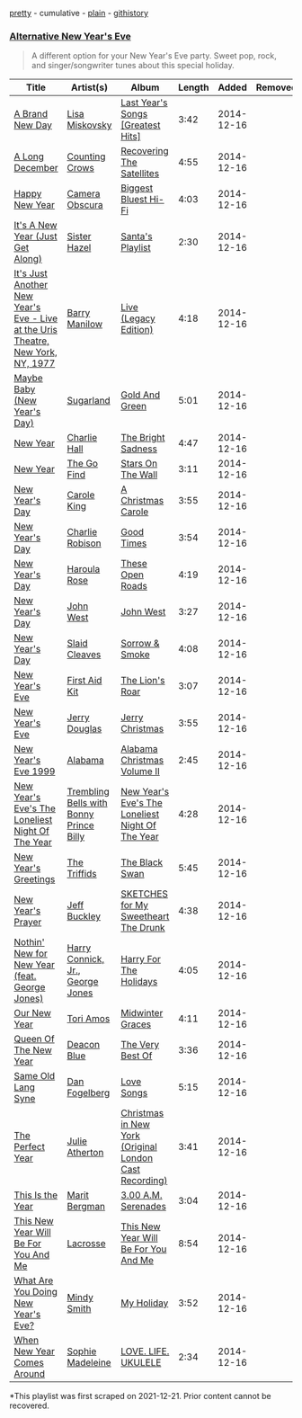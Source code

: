 [pretty](/playlists/pretty/214Nwj78JwTfjSeQxbGxeX.md) - cumulative - [plain](/playlists/plain/214Nwj78JwTfjSeQxbGxeX) - [githistory](https://github.githistory.xyz/mackorone/spotify-playlist-archive/blob/main/playlists/plain/214Nwj78JwTfjSeQxbGxeX)

### [Alternative New Year's Eve](https://open.spotify.com/playlist/4P577G96GUNn1BMUbl35Kj)

> A different option for your New Year's Eve party\. Sweet pop, rock, and singer/songwriter tunes about this special holiday.

| Title | Artist(s) | Album | Length | Added | Removed |
|---|---|---|---|---|---|
| [A Brand New Day](https://open.spotify.com/track/2fa0wCd21pLr7K8JV9Vm9l) | [Lisa Miskovsky](https://open.spotify.com/artist/5J0dXmqEYctfFsmcakqZFH) | [Last Year's Songs \[Greatest Hits\]](https://open.spotify.com/album/6xRbPobv1qhcmANZqL7Txy) | 3:42 | 2014-12-16 |  |
| [A Long December](https://open.spotify.com/track/6fabKldyJ76EacX0ggii7B) | [Counting Crows](https://open.spotify.com/artist/0vEsuISMWAKNctLlUAhSZC) | [Recovering The Satellites](https://open.spotify.com/album/1wSdyNKIUBxEk4ysU4s8If) | 4:55 | 2014-12-16 |  |
| [Happy New Year](https://open.spotify.com/track/6dCpNIggVyuVsubl67juok) | [Camera Obscura](https://open.spotify.com/artist/5gInJ5P5gQnOKPM3SUEVFt) | [Biggest Bluest Hi\-Fi](https://open.spotify.com/album/58EAy8mWBujvA5ctWWhNRN) | 4:03 | 2014-12-16 |  |
| [It's A New Year \(Just Get Along\)](https://open.spotify.com/track/0uTzNzu8l9601sUvNCC5Rc) | [Sister Hazel](https://open.spotify.com/artist/7m60UAnbgFFNuJbmS6OxTk) | [Santa's Playlist](https://open.spotify.com/album/3Usi3cuKzn3AGmUU3Um3Wx) | 2:30 | 2014-12-16 |  |
| [It's Just Another New Year's Eve \- Live at the Uris Theatre, New York, NY, 1977](https://open.spotify.com/track/7tylk270Q6BZhY4GFbPw5b) | [Barry Manilow](https://open.spotify.com/artist/3alW3LYQS8K29z8C8NSLIX) | [Live \(Legacy Edition\)](https://open.spotify.com/album/2dLevPtP9xwnZxxVb6vrHM) | 4:18 | 2014-12-16 |  |
| [Maybe Baby \(New Year's Day\)](https://open.spotify.com/track/77Ci26Iuib9AR4o2uZf9jn) | [Sugarland](https://open.spotify.com/artist/0hYxQe3AK5jBPCr5MumLHD) | [Gold And Green](https://open.spotify.com/album/1ZXD0GX9NuVrF7BMpckk2z) | 5:01 | 2014-12-16 |  |
| [New Year](https://open.spotify.com/track/2X82t41hefEJrNc0TDmeVa) | [Charlie Hall](https://open.spotify.com/artist/0Przo8VxOHYfZv9FMZWsWV) | [The Bright Sadness](https://open.spotify.com/album/20bBG4Yg6czWDdCMOxifyY) | 4:47 | 2014-12-16 |  |
| [New Year](https://open.spotify.com/track/2cvAN1nvpHPCTvXCfoaRVV) | [The Go Find](https://open.spotify.com/artist/4NPxziJsCX4Gc4wo7D8JqQ) | [Stars On The Wall](https://open.spotify.com/album/67uo0H6rWddfm8Fx0hsHn5) | 3:11 | 2014-12-16 |  |
| [New Year's Day](https://open.spotify.com/track/523WmUh42Mk6iJOSPCHQiV) | [Carole King](https://open.spotify.com/artist/319yZVtYM9MBGqmSQnMyY6) | [A Christmas Carole](https://open.spotify.com/album/5gBBrMxrSMiSMWCt4cQsLq) | 3:55 | 2014-12-16 |  |
| [New Year's Day](https://open.spotify.com/track/4EGo8rIpfqlJLVPcSz6k4Z) | [Charlie Robison](https://open.spotify.com/artist/1VGRi6hlsYcOhKut02Tqkt) | [Good Times](https://open.spotify.com/album/6sSV4T3S9uXQdrsFUFQIl9) | 3:54 | 2014-12-16 |  |
| [New Year's Day](https://open.spotify.com/track/1Dyq8s9kfoVzlKUQSuySee) | [Haroula Rose](https://open.spotify.com/artist/7AhCTepWX7n4dQFh3Ro3YG) | [These Open Roads](https://open.spotify.com/album/6zBPPzpvnqiMC9NTkOUwlI) | 4:19 | 2014-12-16 |  |
| [New Year's Day](https://open.spotify.com/track/0Ksyr44AS6A1j9alEM8jQK) | [John West](https://open.spotify.com/artist/5FepAtUIB5r2ipH0Dejy5s) | [John West](https://open.spotify.com/album/3WAIZWMhkXJiK3XNgZEuL7) | 3:27 | 2014-12-16 |  |
| [New Year's Day](https://open.spotify.com/track/43OQwGbok5yefmJ1JIIwAw) | [Slaid Cleaves](https://open.spotify.com/artist/1mkuxdmqLdlrtCSwLQ2sUn) | [Sorrow & Smoke](https://open.spotify.com/album/4YwGc6q4uUJnJnuKkKXCZc) | 4:08 | 2014-12-16 |  |
| [New Year's Eve](https://open.spotify.com/track/1UNTRgdTw9Zd0HrAE9j54V) | [First Aid Kit](https://open.spotify.com/artist/21egYD1eInY6bGFcniCRT1) | [The Lion's Roar](https://open.spotify.com/album/3JYZyuyjz9GDtNMfcE4kRi) | 3:07 | 2014-12-16 |  |
| [New Year's Eve](https://open.spotify.com/track/4AbPzgwsQSx52Zp9cwOIBB) | [Jerry Douglas](https://open.spotify.com/artist/4YgACLaoEjPl4kVZ5WmBN9) | [Jerry Christmas](https://open.spotify.com/album/0xhPJTVviXMgXmyTbhl6WK) | 3:55 | 2014-12-16 |  |
| [New Year's Eve 1999](https://open.spotify.com/track/6pNZ4e8pkO4BwoU1eOm81c) | [Alabama](https://open.spotify.com/artist/6rJqqRce0Kvo2dJUXoHleC) | [Alabama Christmas Volume II](https://open.spotify.com/album/33n4QsTxkSrmyTPoo9KcdR) | 2:45 | 2014-12-16 |  |
| [New Year's Eve's The Loneliest Night Of The Year](https://open.spotify.com/track/64a75xSSYnuug5qnrUjkwu) | [Trembling Bells with Bonny Prince Billy](https://open.spotify.com/artist/7tHmLEXGdWmV1LqCirn5SX) | [New Year's Eve's The Loneliest Night Of The Year](https://open.spotify.com/album/5sMbanNrRhlwnq5vZNqUfr) | 4:28 | 2014-12-16 |  |
| [New Year's Greetings](https://open.spotify.com/track/6IlVrmuGFjNKPlGOhR1J9J) | [The Triffids](https://open.spotify.com/artist/2kTn692duPSkqN6czSilyk) | [The Black Swan](https://open.spotify.com/album/4Nzg5wRf8goFXHeq6tK6Xz) | 5:45 | 2014-12-16 |  |
| [New Year's Prayer](https://open.spotify.com/track/3BFpiZlx72SBGMy0vQQCMP) | [Jeff Buckley](https://open.spotify.com/artist/3nnQpaTvKb5jCQabZefACI) | [SKETCHES for My Sweetheart The Drunk](https://open.spotify.com/album/4mbFh6JSG3y4CTLetWVjnn) | 4:38 | 2014-12-16 |  |
| [Nothin' New for New Year \(feat\. George Jones\)](https://open.spotify.com/track/6bJUyfryLLaCseNHr1XNpC) | [Harry Connick, Jr.](https://open.spotify.com/artist/6u17YlWtW4oqFF5Hn9UU79), [George Jones](https://open.spotify.com/artist/2OpqcUtj10HHvGG6h9VYC5) | [Harry For The Holidays](https://open.spotify.com/album/4kC0FqUUVgEi1uo2I2JItE) | 4:05 | 2014-12-16 |  |
| [Our New Year](https://open.spotify.com/track/1MAOl1ZUb5bv90kSDs9erN) | [Tori Amos](https://open.spotify.com/artist/1KsASRNugxU85T0u6zSg32) | [Midwinter Graces](https://open.spotify.com/album/08HbuNqWS9mclkn9BvJmYi) | 4:11 | 2014-12-16 |  |
| [Queen Of The New Year](https://open.spotify.com/track/1VN95opsathK1Tg04nnwcz) | [Deacon Blue](https://open.spotify.com/artist/5jqKIZLB5WA5KquEihB3ND) | [The Very Best Of](https://open.spotify.com/album/0G1PqZ1AKqbPzzm2tJHA89) | 3:36 | 2014-12-16 |  |
| [Same Old Lang Syne](https://open.spotify.com/track/0juQNDN4EdiuG97rgKywkF) | [Dan Fogelberg](https://open.spotify.com/artist/0cA5Tg15TwARIRZeiNT1RO) | [Love Songs](https://open.spotify.com/album/2HBiEHyRhKl6dxWBKQpxID) | 5:15 | 2014-12-16 |  |
| [The Perfect Year](https://open.spotify.com/track/0soh2RjiUQhCc8TxVoL0NP) | [Julie Atherton](https://open.spotify.com/artist/0u8QVSfaN3A0biGjVT7BZD) | [Christmas in New York \(Original London Cast Recording\)](https://open.spotify.com/album/6uafgfq8hDC6qn0P7L6efG) | 3:41 | 2014-12-16 |  |
| [This Is the Year](https://open.spotify.com/track/6rBzSjdrihboUkZ0YyhWLc) | [Marit Bergman](https://open.spotify.com/artist/1Z8YLeRzSedy0jT5D08pVU) | [3.00 A.M\. Serenades](https://open.spotify.com/album/4hbobVgZ2HhBzeiclP1df4) | 3:04 | 2014-12-16 |  |
| [This New Year Will Be For You And Me](https://open.spotify.com/track/15GfqtqkXbtY7TK8Kbs651) | [Lacrosse](https://open.spotify.com/artist/4ONtSR2ySrY8r6sZXJYzXS) | [This New Year Will Be For You And Me](https://open.spotify.com/album/4mqz1IsMUXdE2JquRrD76i) | 8:54 | 2014-12-16 |  |
| [What Are You Doing New Year's Eve?](https://open.spotify.com/track/1pDiPhh847rpBBkz5WhHtL) | [Mindy Smith](https://open.spotify.com/artist/4QGC11o7gQR7MBEJ5cUMSv) | [My Holiday](https://open.spotify.com/album/1KVrleCet1Gu3OLRauqgJJ) | 3:52 | 2014-12-16 |  |
| [When New Year Comes Around](https://open.spotify.com/track/6acojhWQvxAnimUE1Kw4WW) | [Sophie Madeleine](https://open.spotify.com/artist/704DIefNMcQhJs0ElxjpRb) | [LOVE\. LIFE\. UKULELE](https://open.spotify.com/album/0Fy6FCnjN6Ri7Ax0h03HV5) | 2:34 | 2014-12-16 |  |

\*This playlist was first scraped on 2021-12-21. Prior content cannot be recovered.
